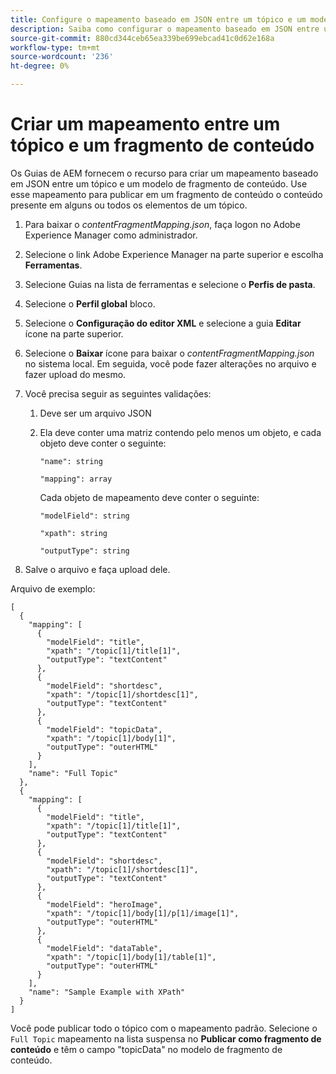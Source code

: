 ```yaml
---
title: Configure o mapeamento baseado em JSON entre um tópico e um modelo de fragmento de conteúdo.
description: Saiba como configurar o mapeamento baseado em JSON entre um tópico e um modelo de fragmento de conteúdo.
source-git-commit: 880cd344ceb65ea339be699ebcad41c0d62e168a
workflow-type: tm+mt
source-wordcount: '236'
ht-degree: 0%

---
```


# Criar um mapeamento entre um tópico e um fragmento de conteúdo

Os Guias de AEM fornecem o recurso para criar um mapeamento baseado em JSON entre um tópico e um modelo de fragmento de conteúdo. Use esse mapeamento para publicar em um fragmento de conteúdo o conteúdo presente em alguns ou todos os elementos de um tópico.

1. Para baixar o *contentFragmentMapping.json*, faça logon no Adobe Experience Manager como administrador.
1. Selecione o link Adobe Experience Manager na parte superior e escolha **Ferramentas**.
1. Selecione Guias na lista de ferramentas e selecione o **Perfis de pasta**.
1. Selecione o **Perfil global** bloco.
1. Selecione o **Configuração do editor XML** e selecione a guia **Editar** ícone na parte superior.
1. Selecione o **Baixar** ícone para baixar o *contentFragmentMapping.json*  no sistema local. Em seguida, você pode fazer alterações no arquivo e fazer upload do mesmo.

1. Você precisa seguir as seguintes validações:

   1. Deve ser um arquivo JSON
   2. Ela deve conter uma matriz contendo pelo menos um objeto, e cada objeto deve conter o seguinte:


      `"name": string `

      `"mapping": array`

      Cada objeto de mapeamento deve conter o seguinte:

      `"modelField": string`

      `"xpath": string`

      `"outputType": string`
1. Salve o arquivo e faça upload dele.

Arquivo de exemplo:

```
[
  {
    "mapping": [
      {
        "modelField": "title",
        "xpath": "/topic[1]/title[1]",
        "outputType": "textContent"
      },
      {
        "modelField": "shortdesc",
        "xpath": "/topic[1]/shortdesc[1]",
        "outputType": "textContent"
      },
      {
        "modelField": "topicData",
        "xpath": "/topic[1]/body[1]",
        "outputType": "outerHTML"
      }
    ],
    "name": "Full Topic"
  },
  {
    "mapping": [
      {
        "modelField": "title",
        "xpath": "/topic[1]/title[1]",
        "outputType": "textContent"
      },
      {
        "modelField": "shortdesc",
        "xpath": "/topic[1]/shortdesc[1]",
        "outputType": "textContent"
      },
      {
        "modelField": "heroImage",
        "xpath": "/topic[1]/body[1]/p[1]/image[1]",
        "outputType": "outerHTML"
      },
      {
        "modelField": "dataTable",
        "xpath": "/topic[1]/body[1]/table[1]",
        "outputType": "outerHTML"
      }
    ],
    "name": "Sample Example with XPath"
  }
]
```

Você pode publicar todo o tópico com o mapeamento padrão. Selecione o `Full Topic` mapeamento na lista suspensa no **Publicar como fragmento de conteúdo** e têm o campo &quot;topicData&quot; no modelo de fragmento de conteúdo.
